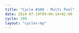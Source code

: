 ```yaml
---
title: "Cycle #100 - Multi Pool"
date: 2024-07-19T09:04:14+02:00
cycle: 199
layout: "cycles-mp"
---
```

